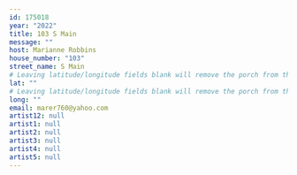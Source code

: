 ```yaml
---
id: 175018
year: "2022"
title: 103 S Main
message: ""
host: Marianne Robbins
house_number: "103"
street_name: S Main
# Leaving latitude/longitude fields blank will remove the porch from the Porchfest map.
lat: ""
# Leaving latitude/longitude fields blank will remove the porch from the Porchfest map.
long: ""
email: marer760@yahoo.com
artist12: null
artist1: null
artist2: null
artist3: null
artist4: null
artist5: null
---
```

